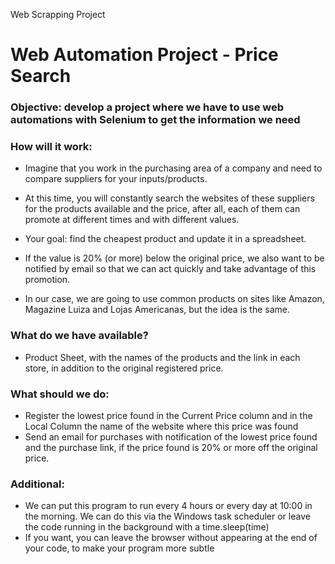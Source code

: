 Web Scrapping Project
# Web Automation Project - Price Search

### Objective: develop a project where we have to use web automations with Selenium to get the information we need

### How will it work:

- Imagine that you work in the purchasing area of ​​a company and need to compare suppliers for your inputs/products.

- At this time, you will constantly search the websites of these suppliers for the products available and the price, after all, each of them can promote at different times and with different values.

- Your goal: find the cheapest product and update it in a spreadsheet.
- If the value is 20% (or more) below the original price, we also want to be notified by email so that we can act quickly and take advantage of this promotion.

- In our case, we are going to use common products on sites like Amazon, Magazine Luiza and Lojas Americanas, but the idea is the same.

### What do we have available?

- Product Sheet, with the names of the products and the link in each store, in addition to the original registered price.

### What should we do:

- Register the lowest price found in the Current Price column and in the Local Column the name of the website where this price was found
- Send an email for purchases with notification of the lowest price found and the purchase link, if the price found is 20% or more off the original price. 

### Additional:

- We can put this program to run every 4 hours or every day at 10:00 in the morning. We can do this via the Windows task scheduler or leave the code running in the background with a time.sleep(time)
- If you want, you can leave the browser without appearing at the end of your code, to make your program more subtle